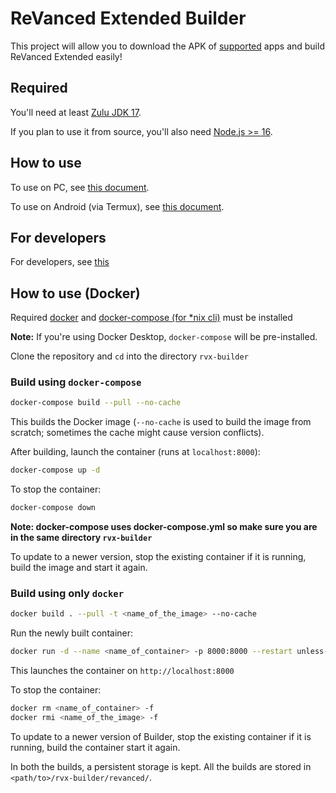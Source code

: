 # ReVanced Extended Builder

This project will allow you to download the APK of [supported](https://github.com/inotia00/revanced-patches?tab=readme-ov-file#-list-of-patches-in-this-repository) apps and build ReVanced Extended easily!

## Required

You'll need at least [Zulu JDK 17](https://www.azul.com/downloads/?version=java-17-lts&package=jdk).

If you plan to use it from source, you'll also need [Node.js >= 16](https://nodejs.org/).

## How to use

To use on PC, see [this document](https://github.com/inotia00/revanced-documentation/blob/main/docs/rvx-builder%20(pc).md). 

To use on Android (via Termux), see [this document](https://github.com/inotia00/revanced-documentation/blob/main/docs/rvx-builder%20(android).md).

## For developers

For developers, see [this](https://github.com/inotia00/rvx-builder/blob/revanced-extended/DEVELOPERS.md)

## How to use (Docker)

Required [docker](https://docs.docker.com/get-docker/) and [docker-compose (for \*nix cli)](https://docs.docker.com/compose/install/linux/) must be installed

**Note:** If you're using Docker Desktop, `docker-compose` will be pre-installed.

Clone the repository and `cd` into the directory `rvx-builder`

### Build using `docker-compose`

```bash
docker-compose build --pull --no-cache
```

This builds the Docker image (`--no-cache` is used to build the image from scratch; sometimes the cache might cause version conflicts).

After building, launch the container (runs at `localhost:8000`):

```bash
docker-compose up -d
```

To stop the container:

```bash
docker-compose down
```

**Note: docker-compose uses docker-compose.yml so make sure you are in the same directory `rvx-builder`**

To update to a newer version, stop the existing container if it is running, build the image and start it again.

### Build using only `docker`

```bash
docker build . --pull -t <name_of_the_image> --no-cache
```

Run the newly built container:

```bash
docker run -d --name <name_of_container> -p 8000:8000 --restart unless-stopped -v ./revanced/:/app/rvx-builder/revanced/ <name_of_the_image>
```

This launches the container on `http://localhost:8000`

To stop the container:

```bash
docker rm <name_of_container> -f
docker rmi <name_of_the_image> -f
```

To update to a newer version of Builder, stop the existing container if it is running, build the container start it again.

In both the builds, a persistent storage is kept. All the builds are stored in `<path/to>/rvx-builder/revanced/`.
